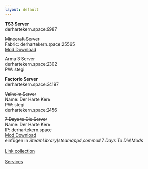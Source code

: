 ```yaml
---
layout: default
---
```

**TS3 Server**  
derhartekern.space:9987

~~Minecraft Server~~\
Fabric: derhartekern.space:25565\
[Mod Download](https://drive.proton.me/urls/12DHF6RZ14#6YSE1BJxyf5d)

~~Arma 3 Server~~\
derhartekern.space:2302\
PW: stegi

**Factorio Server**\
derhartekern.space:34197  

~~Valheim Server~~\
Name: Der Harte Kern\
PW: stegi\
derhartekern.space:2456

~~7 Days to Die Server~~\
Name: Der Harte Kern\
IP: derhartekern.space\
[Mod Download](https://drive.proton.me/urls/R3EZBN9RRW#xlFYeIiQ2B5x)\
einfügen in *SteamLibrary\steamapps\common\7 Days To Die\Mods*
\
\
[Link collection](https://derhartekern.space/links)\
\
[Services](https://derhartekern.space/services)
